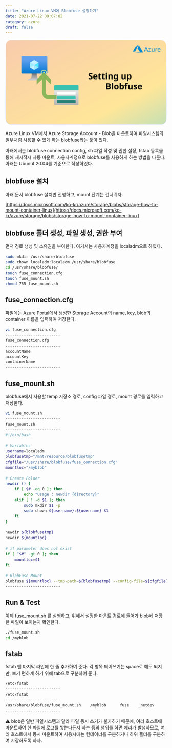 ```yaml
---
title: "Azure Linux VM에 Blobfuse 설정하기"
date: 2021-07-22 09:07:82
category: azure
draft: false
---
```


![](images/setup-blobfuse.svg)

Azure Linux VM에서 Azure Storage Account - Blob을 마운트하여 파일시스템의 일부처럼 사용할 수 있게 하는 blobfuse라는 툴이 있다.

아래에서는 blobfuse connection config, sh 파일 작성 및 권한 설정, fstab 등록을 통해 재시작시 자동 마운트, 사용자계정으로 blobfuse를 사용하게 하는 방법을 다룬다. 아래는 Ubunut 20.04를 기준으로 작성하였다. 

## blobfuse 설치

아래 문서 blobfuse 설치만 진행하고, mount 단계는 건너뛰자.

[https://docs.microsoft.com/ko-kr/azure/storage/blobs/storage-how-to-mount-container-linux](https://docs.microsoft.com/ko-kr/azure/storage/blobs/storage-how-to-mount-container-linux)

## blobfuse 폴더 생성, 파일 생성, 권한 부여

먼저 경로 생성 및 소유권을 부여한다. 여기서는 사용자계정을 localadm으로 하였다.

```bash
sudo mkdir /usr/share/blobfuse
sudo chown localadm:localadm /usr/share/blobfuse
cd /usr/share/blobfuse/
touch fuse_connection.cfg
touch fuse_mount.sh
chmod 755 fuse_mount.sh
```

## fuse_connection.cfg

파일에는 Azure Portal에서 생성한 Storage Account의 name, key, blob의 container 이름을 입력하여 저장한다.

```bash
vi fuse_connection.cfg
------------------------
fuse_connection.cfg
------------------------
accountName
accountKey
containerName
------------------------
```

## fuse_mount.sh

 blobfuse에서 사용할 temp 저장소 경로, config 파일 경로, mount 경로를 입력하고 저장한다.

```bash
vi fuse_mount.sh
------------------------
fuse_mount.sh
------------------------
#!/bin/bash

# Variables
username=localadm
blobfusetmp="/mnt/resource/blobfusetmp"
cfgfile="/usr/share/blobfuse/fuse_connection.cfg"
mountloc="/myblob"

# Create Folder
newdir () {
	if [ $# -eq 0 ]; then
		echo "Usage : newdir {directory}"
	elif [ ! -d $1 ]; then
        sudo mkdir $1 -p
        sudo chown ${username}:${username} $1
	fi
}

newdir ${blobfusetmp}
newdir ${mountloc}

# if parameter does not exist
if [ "$#" -gt 0 ]; then
	mountloc=$1
fi

# BlobFuse Mount
blobfuse ${mountloc} --tmp-path=${blobfusetmp} --config-file=${cfgfile} -o attr_timeout=240 -o entry_timeout=240 -o negative_timeout=120 --log-level=LOG_DEBUG --file-cache-timeout-in-seconds=120 -o allow_other
------------------------
```

## Run & Test

이제 fuse_mount.sh 를 실행하고, 위에서 설정한 마운트 경로에 들어가 blob에 저장한 파일이 보이는지 확인한다.

```bash
./fuse_mount.sh
cd /myblob
```

## fstab

fstab 맨 마지막 라인에 한 줄 추가하여 준다. 각 항목 띄어쓰기는 space로 해도 되지만, 보기 편하게 하기 위해 tab으로 구분하여 준다.

```bash
/etc/fstab
------------------------
/etc/fstab
------------------------
/usr/share/blobfuse/fuse_mount.sh    /myblob      fuse    _netdev
------------------------
```

⚠ blob은 일반 파일시스템과 달라 파일 동시 쓰기가 불가하기 때문에, 여러 호스트에 마운트하여 한 파일에 로그를 쌓는다든지 하는 등의 행위를 하면 에러가 발생하므로, 여러 호스트에서 동시 마운트하여 사용시에는 컨테이너를 구분하거나 하위 폴더를 구분하여 저장하도록 하자.
